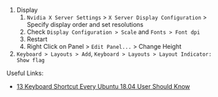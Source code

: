 1. Display
   1. `Nvidia X Server Settings` > `X Server Display Configuration` > Specify display order and set resolutions
   1. Check `Display Configuration > Scale` and `Fonts > Font dpi`
   1. Restart
   1. Right Click on Panel > `Edit Panel...` > Change Height
1. `Keyboard > Layouts > Add`, `Keyboard > Layouts > Layout Indicator: Show flag`

Useful Links:
* [13 Keyboard Shortcut Every Ubuntu 18.04 User Should Know](https://itsfoss.com/ubuntu-shortcuts/)
